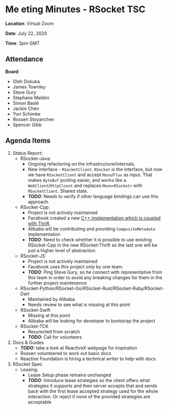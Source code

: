 # Me eting Minutes - RSocket TSC

**Location**: Virtual Zoom

**Date**: July 22, 2020

**Time**: 3pm GMT

## Attendance

**Board**: 
 
 * Oleh Dokuka
 * James Townley
 * Steve Gury
 * Stephane Maldini
 * Simon Baslé
 * Jackie Chen
 * Yuri Schimke
 * Rossen Stoyanchev
 * Spencer Gibb
 
 
## Agenda Items

1. Status Report: 
    * RSocket-Java: 
        * Ongoing refactoring on the infrastructure/internals.
        * New interface - `RSocketClient`. `RSocket` is the interface, but now we have `RSocketClient` and accept `Mono`/`Flux` as input. That makes `ByteBuf` pooling easier, and works like a `WebClient`/`HttpClient` and replaces `Mono<RSocket>` with `RSocketClient`. Shared state.
        * ***TODO***: Needs to verify if other language bindings can use this approach.
    * RSocket-Cpp:
        * Project is not actively maintained
        * Facebook created a new [C++ implementation which is coupled with Thrift](https://github.com/facebook/fbthrift/tree/master/thrift/lib/cpp2/transport/rocket).
        * Alibaba will be contributing and providing `CompositeMetadata` implementation
        * ***TODO***: Need to check whether it is possible to use existing RSocket-Cpp in the new RSocket-Thrift so the last one will be just a higher level of abstraction
    * RSocket-JS:
        * Project is not actively maintained 
        * Facebook uses this project only by one team. 
        * ***TODO***: Ping Steve Gury, so he connect with representative from this team in order to avoid any breaking changes for them in the further project maintenence
    * RSocket-Python/RSocket-Go/RSocket-Rust/RSocket-Ruby/RSocket-Dart
        * Maintained by Alibaba
        * Needs review to see what is missing at this point
    * RSocket-Swift
        * Missing at this point
        * Alibaba will be looking for developer to bootstrap the project
    * RSocket-TCK
        * Resurected from scratch 
        * ***TODO***: Call for volunteers 
1. Docs & Guides
    * ***TODO***: take a look at ReactiveX webpage for inspiration
    * Rossen volunteered to work out basic docs
    * Reactive Foundation is hiring a technical writer to help with docs
1. RSocket Spec
    * Leasing:
        * Lease Setup phase remains unchanged
        * ***TODO***: Introduce lease strategies so the client offers what strategies it supports and then server accepts that and sends back with the first lease accepted strategy used for the whole interaction. Or reject if none of the provided strategies are acceptable

